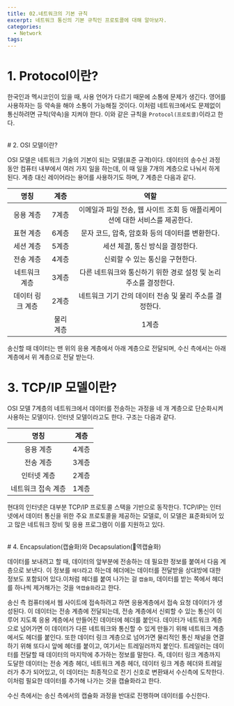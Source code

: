 ```yaml
---
title: 02.네트워크의 기본 규칙
excerpt: 네트워크 통신의 기본 규칙인 프로토콜에 대해 알아보자.
categories:
  - Network
tags:
---
```

# 1. Protocol이란?

한국인과 멕시코인이 있을 때, 사용 언어가 다르기 때문에 소통에 문제가 생긴다. 영어를 사용하자는 등 약속을 해야 소통이 가능해질 것이다. 이처럼 네트워크에서도 문제없이 통신하려면 규칙(약속)을 지켜야 한다. 이와 같은 규칙을 ``Protocol(프로토콜)``이라고 한다.

<br>
# 2. OSI 모델이란?

OSI 모델은 네트워크 기술의 기본이 되는 모델(표준 규격)이다. 데이터의 송수신 과정 동안 컴퓨터 내부에서 여러 가지 일을 하는데, 이 때 일을 7개의 계층으로 나눠서 하게 된다. 계층 대신 레이어라는 용어를 사용하기도 하며, 7 계층은 다음과 같다.

| **명칭** | **계층** | 역할 |
|:---:|:---:|:---:|
| 응용 계층 | 7계층| 이메일과 파일 전송, 웹 사이트 조회 등 애플리케이션에 대한 서비스를 제공한다. |
| 표현 계층 | 6계층 | 문자 코드, 압축, 암호화 등의 데이터를 변환한다. |
|세션 계층 | 5계층 | 세션 체결, 통신 방식을 결정한다. |
| 전송 계층 | 4계층| 신뢰할 수 있는 통신을 구현한다. |
|네트워크 계층 | 3계층 | 다른 네트워크와 통신하기 위한 경로 설정 및 논리 주소를 결정한다. |
|데이터 링크 계층 | 2계층 | 네트워크 기기 간의 데이터 전송 및 물리 주소를 결정한다. |
	|물리 계층 | 1계층 | 시스템 간의 물리적인 연결과 전기 신호를 변환 및 제어한다. |

송신할 때 데이터는 맨 위의 응용 계층에서 아래 계층으로 전달되며, 수신 측에서는 아래 계층에서 위 계층으로 전달 받는다.

# 3. TCP/IP 모델이란?

OSI 모델 7계층의 네트워크에서 데이터를 전송하는 과정을 네 개 계층으로 단순화시켜 사용하는 모델이다. 인터넷 모델이라고도 한다. 구조는 다음과 같다.

| **명칭** | **계층**|
|:---:|:---:|
| 응용 계층 | 4계층 |
|전송 계층 | 3계층 |
|인터넷 계층 | 2계층|
|네트워크 접속 계층 | 1계층|

현대의 인터넷은 대부분 TCP/IP 프로토콜 스택을 기반으로 동작한다. TCP/IP는 인터넷에서 데이터 통신을 위한 주요 프로토콜을 제공하는 모델로, 이 모델은 표준화되어 있고 많은 네트워크 장비 및 응용 프로그램이 이를 지원하고 있다.

<br>
# 4. Encapsulation(캡슐화)와 Decapsulation(역캡슐화)

데이터를 보내려고 할 때, 데이터의 앞부분에 전송하는 데 필요한 정보를 붙여서 다음 계층으로 보낸다. 이 정보를 ``헤더``라고 하는데 헤더에는 데이터를 전달받을 상대방에 대한 정보도 포함되어 있다.이처럼 헤더를 붙여 나가는 걸 ``캡슐화``, 데이터를 받는 쪽에서 헤더를 하나씩 제거해가는 것을 ``역캡슐화``라고 한다. 

송신 측 컴퓨터에서 웹 사이트에 접속하려고 하면 응용계층에서 접속 요청 데이터가 생성된다. 이 데이터는 전송 계층에 전달되는데, 전송 계층에서 신뢰할 수 있는 통신이 이루어 지도록 응용 계층에서 만들어진 데이터에 헤더를 붙인다. 데이터가 네트워크 계층으로 넘어가면 이 데이터가 다른 네트워크와 통신할 수 있게 만들기 위해 네트워크 계층에서도 헤더를 붙인다. 또한 데이터 링크 계층으로 넘어가면 물리적인 통신 채널을 연결하기 위해 또다시 앞에 헤더를 붙이고, 여기서는 트레일러까지 붙인다. 트레일러는 데이터를 전달할 때 데이터의 마지막에 추가하는 정보를 말한다. 즉, 데이터 링크 계층까지 도달한 데이터는 전송 계층 헤더, 네트워크 계층 헤더, 데이터 링크 계층 헤더와 트레일러가 추가 되어있고, 이 데이터는 최종적으로 전기 신호로 변환돼서 수신측에 도착한다. 이처럼 필요한 데이터를 추가해 나가는 것을 캡슐화라고 한다.

수신 측에서는 송신 측에서의 캡슐화 과정을 반대로 진행하며 데이터를 수신한다.

<br>